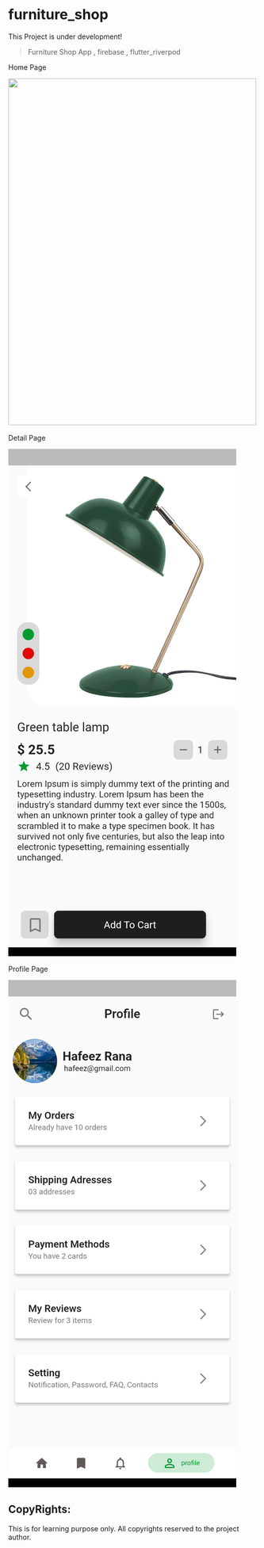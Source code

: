 # furniture_shop

This Project is under development!

>Furniture Shop App , firebase , flutter_riverpod

Home Page

<img src  = "![ProductsHome!](screenshots/home.png)" width = "500" height = "700" >

Detail Page

![ProductsDetail!](screenshots/product_detail.png)

Profile Page

![UserProfile!](screenshots/profile.png)


## CopyRights:
This is for learning purpose only. All copyrights reserved to the project author.




